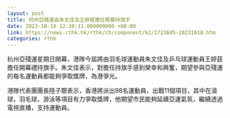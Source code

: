 ```yaml
---
layout: post
title: 杭州亞殘運由朱文佳及王婷莛擔任開幕持旗手
date: 2023-10-18 12:30:11.000000000 +08:00
link: https://news.rthk.hk/rthk/ch/component/k2/1723685-20231018.htm
categories: rthk
---
```


杭州亞殘運星期日開幕，港隊今屆將由羽毛球運動員朱文佳及乒乓球運動員王婷莛擔任開幕禮持旗手。朱文佳表示，對擔任持旗手感到榮幸和興奮，期望參與亞殘運的每名運動員都能夠爭取獎牌，為港爭光。

港隊代表團團長陸子聰表示，香港將派出98名運動員，出戰11個項目，其中在滾球，羽毛球，游泳等項目有力爭取獎牌，他期望市民能夠延續亞運氣氛，繼續透過電視直播，支持運動員。

